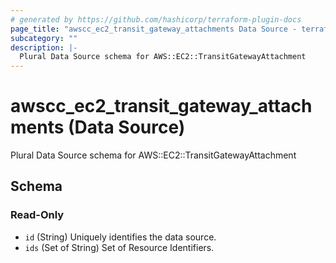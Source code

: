 ```yaml
---
# generated by https://github.com/hashicorp/terraform-plugin-docs
page_title: "awscc_ec2_transit_gateway_attachments Data Source - terraform-provider-awscc"
subcategory: ""
description: |-
  Plural Data Source schema for AWS::EC2::TransitGatewayAttachment
---
```


# awscc_ec2_transit_gateway_attachments (Data Source)

Plural Data Source schema for AWS::EC2::TransitGatewayAttachment



<!-- schema generated by tfplugindocs -->
## Schema

### Read-Only

- `id` (String) Uniquely identifies the data source.
- `ids` (Set of String) Set of Resource Identifiers.
